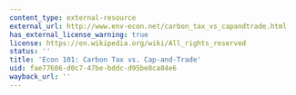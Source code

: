 ```yaml
---
content_type: external-resource
external_url: http://www.env-econ.net/carbon_tax_vs_capandtrade.html
has_external_license_warning: true
license: https://en.wikipedia.org/wiki/All_rights_reserved
status: ''
title: 'Econ 101: Carbon Tax vs. Cap-and-Trade'
uid: fae77606-d0c7-47be-bddc-d95be8ca84e6
wayback_url: ''
---
```

